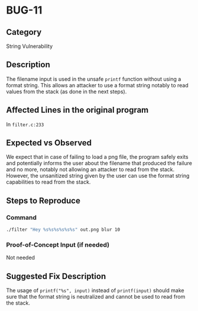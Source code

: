 # BUG-11

## Category

String Vulnerability

## Description

The filename input is used in the unsafe `printf` function without using a format string. This allows an attacker to use
a format string notably to read values from the stack (as done in the next steps).

## Affected Lines in the original program

In `filter.c:233`

## Expected vs Observed

We expect that in case of failing to load a png file, the program safely exits and potentially informs the user about
the filename that produced the failure and no more, notably not allowing an attacker to read from the stack. However,
the unsanitized string given by the user can use the format string capabilities to read from the stack.

## Steps to Reproduce

### Command

```bash
./filter "Hey %s%s%s%s%s%s" out.png blur 10
```

### Proof-of-Concept Input (if needed)

Not needed

## Suggested Fix Description

The usage of `printf("%s", input)` instead of `printf(input)` should make sure that the format string is neutralized
and cannot be used to read from the stack.
